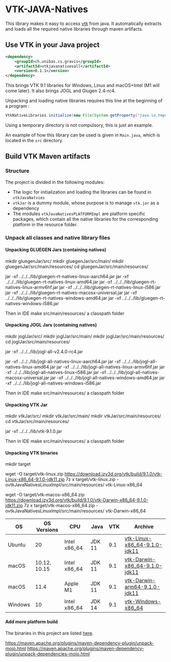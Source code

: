 # VTK-JAVA-Natives

This library makes it easy to access [vtk](www.vtk.org) from java.
It automatically extracts and loads all the required native libraries through maven artifacts.

## Use VTK in your Java project

```xml
<dependency>
	<groupId>ch.unibas.cs.gravis</groupId>
	<artifactId>vtkjavanativesall</artifactId>
	<version>0.1.1</version>
</dependency>
```
This brings VTK 9.1 libraries for Windows, Linux and macOS+Intel (M1 will come later). It also brings JOGL and Glugen 2.4-rc4.

Unpacking and loading native libraries requires this line at the beginning of a program :

```java
VtkNativeLibraries.initialize(new File(System.getProperty("java.io.tmpdir")));
```

Using a temporary directory is not compulsory, this is just an example.

An example of how this library can be used is given in ```Main.java```, which is located
in the `src` directory.


## Build VTK Maven artifacts

### Structure

The project is divided in the following modules:

* The logic for initialization and loading the libraries can be found in `vtkJavaNatvies`
* `vtkJar` is a dummy module, whose purpose is to manage `vtk.jar` as a dependency
* The modules `vtkJavaNativesPLATFORMImpl` are platform specific packages, which contain all the
  native libraries for the corresponding platform in the resource folder.


### Unpack all classes and native library files
#### Unpacking GLUEGEN Jars (containing natives)

mkdir gluegenJar/src/
mkdir gluegenJar/src/main/
mkdir gluegenJar/src/main/resources/
cd gluegenJar/src/main/resources/

jar -xf ../../../lib/gluegen-rt-natives-linux-aarch64.jar
jar -xf ../../../lib/gluegen-rt-natives-linux-amd64.jar
jar -xf ../../../lib/gluegen-rt-natives-linux-armv6hf.jar
jar -xf ../../../lib/gluegen-rt-natives-linux-i586.jar
jar -xf ../../../lib/gluegen-rt-natives-macosx-universal.jar
jar -xf ../../../lib/gluegen-rt-natives-windows-amd64.jar
jar -xf ../../../lib/gluegen-rt-natives-windows-i586.jar

Then in IDE make src/main/resources/ a classpath folder

#### Unpacking JOGL Jars (containing natives)

mkdir joglJar/src/
mkdir joglJar/src/main/
mkdir joglJar/src/main/resources/
cd joglJar/src/main/resources/

jar -xf ../../../lib/jogl-all-v2.4.0-rc4.jar

jar -xf ../../../lib/jogl-all-natives-linux-aarch64.jar
jar -xf ../../../lib/jogl-all-natives-linux-amd64.jar
jar -xf ../../../lib/jogl-all-natives-linux-armv6hf.jar
jar -xf ../../../lib/jogl-all-natives-linux-i586.jar
jar -xf ../../../lib/jogl-all-natives-macosx-universal.jar
jar -xf ../../../lib/jogl-all-natives-windows-amd64.jar
jar -xf ../../../lib/jogl-all-natives-windows-i586.jar

Then in IDE make src/main/resources/ a classpath folder

#### Unpacking VTK Jar

mkdir vtkJar/src/
mkdir vtkJar/src/main/
mkdir vtkJar/src/main/resources/
cd vtkJar/src/main/resources/

jar -xf ../../../lib/vtk-9.1.0.jar

Then in IDE make src/main/resources/ a classpath folder


#### Unpacking VTK binaries



mkdir target

wget -O target/vtk-linux.zip https://download.jzy3d.org/vtk/build/9.1.0/vtk-Linux-x86_64-9.1.0-jdk11.zip
7z x target/vtk-linux.zip -ovtkJavaNativesLinuxImpl/src/main/resources/  vtk-Linux-x86_64

wget -O target/vtk-macos-x86_64.zip https://download.jzy3d.org/vtk/build/9.1.0/vtk-Darwin-x86_64-9.1.0-jdk11.zip
7z x target/vtk-macos-x86_64.zip -ovtkJavaNativesLinuxImpl/src/main/resources/ vtk-Darwin-x86_64

| OS      | OS Versions   | CPU          | Java       | VTK | Archive                        |
|---------|---------------|--------------|------------|-----|--------------------------------|
| Ubuntu  | 20            | Intel x86_64 | JDK 11     | 9.1 | <a href="https://download.jzy3d.org/vtk/build/9.1.0/vtk-Linux-x86_64-9.1.0-jdk11.zip">vtk-Linux-x86_64-9.1.0-jdk11</a> |                                       
| macOS   | 10.12, 10.15  | Intel x86_64 | JDK 11     | 9.1 | <a href="https://download.jzy3d.org/vtk/build/9.1.0/vtk-Darwin-x86_64-9.1.0-jdk11.zip">vtk-Darwin-x86_64-9.1.0-jdk11</a> |                                       
| macOS   | 11.4          | Apple M1     | JDK 11     | 9.1 | <a href="https://download.jzy3d.org/vtk/build/9.1.0/vtk-Darwin-arm64-9.1.0-jdk11.zip">vtk-Darwin-arm64-9.1.0-jdk11</a> |                                       
| Windows | 10            | Intel x86_64  | JDK 14     | 9.1 | <a href="https://download.jzy3d.org/vtk/build/9.1.0/vtk-Windows-x86_64.zip">vtk-Windows-x86_64</a> |   



#### Add more platform build

The binaries in this project are listed [here](https://github.com/jzy3d/vtk-java-wrapper).


https://maven.apache.org/plugins/maven-dependency-plugin/unpack-mojo.html
https://maven.apache.org/plugins/maven-dependency-plugin/unpack-dependencies-mojo.html
